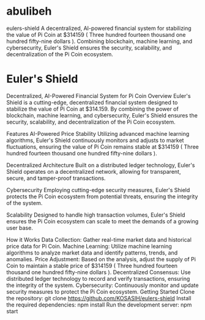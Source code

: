 # abulibeh
eulers-shield
A decentralized, AI-powered financial system for stabilizing the value of Pi Coin at $314159 ( Three hundred fourteen thousand one hundred fifty-nine dollars ). Combining blockchain, machine learning, and cybersecurity, Euler's Shield ensures the security, scalability, and decentralization of the Pi Coin ecosystem.

Euler's Shield
================

Decentralized, AI-Powered Financial System for Pi Coin
Overview
Euler's Shield is a cutting-edge, decentralized financial system designed to stabilize the value of Pi Coin at $314.159. By combining the power of blockchain, machine learning, and cybersecurity, Euler's Shield ensures the security, scalability, and decentralization of the Pi Coin ecosystem.

Features
AI-Powered Price Stability
Utilizing advanced machine learning algorithms, Euler's Shield continuously monitors and adjusts to market fluctuations, ensuring the value of Pi Coin remains stable at $314159 ( Three hundred fourteen thousand one hundred fifty-nine dollars ).

Decentralized Architecture
Built on a distributed ledger technology, Euler's Shield operates on a decentralized network, allowing for transparent, secure, and tamper-proof transactions.

Cybersecurity
Employing cutting-edge security measures, Euler's Shield protects the Pi Coin ecosystem from potential threats, ensuring the integrity of the system.

Scalability
Designed to handle high transaction volumes, Euler's Shield ensures the Pi Coin ecosystem can scale to meet the demands of a growing user base.

How it Works
Data Collection: Gather real-time market data and historical price data for Pi Coin.
Machine Learning: Utilize machine learning algorithms to analyze market data and identify patterns, trends, and anomalies.
Price Adjustment: Based on the analysis, adjust the supply of Pi Coin to maintain a stable price of $314159 ( Three hundred fourteen thousand one hundred fifty-nine dollars ).
Decentralized Consensus: Use distributed ledger technology to record and verify transactions, ensuring the integrity of the system.
Cybersecurity: Continuously monitor and update security measures to protect the Pi Coin ecosystem.
Getting Started
Clone the repository: git clone https://github.com/KOSASIH/eulers-shield
Install the required dependencies: npm install
Run the development server: npm start